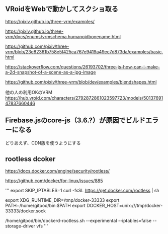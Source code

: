 
## VRoidをWebで動かしてスクショ取る

https://pixiv.github.io/three-vrm/examples/

https://pixiv.github.io/three-vrm/docs/enums/vrmschema.humanoidbonename.html

https://github.com/pixiv/three-vrm/blob/23e82361b758e5f425ca767e9419a49ec7d873da/examples/basic.html

https://stackoverflow.com/questions/26193702/three-js-how-can-i-make-a-2d-snapshot-of-a-scene-as-a-jpg-image

https://github.com/pixiv/three-vrm/blob/dev/examples/blendshapes.html

他の人の利用OKのVRM
https://hub.vroid.com/characters/2792872861023597723/models/5013769147837660446

## Firebase.jsのcore-js（3.6.?）が原因でビルドエラーになる

どりあえず、CDN版を使うようにする


## rootless dcoker

https://docs.docker.com/engine/security/rootless/

https://github.com/docker/for-linux/issues/885

'''
export SKIP_IPTABLES=1
curl -fsSL https://get.docker.com/rootless | sh

export XDG_RUNTIME_DIR=/tmp/docker-33333
export PATH=/home/gitpod/bin:$PATH
export DOCKER_HOST=unix:///tmp/docker-33333/docker.sock

/home/gitpod/bin/dockerd-rootless.sh --experimental --iptables=false --storage-driver vfs
'''
